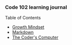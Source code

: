 ### Code 102 learning journal

Table of Contents  
* [Growth Mindset](./learning-journal/growth-mindset.md)
* [Markdown](./learning-journal/learning-markdown.md)
* [The Coder's Computer](./learning-journal/learning-markdown.md)
